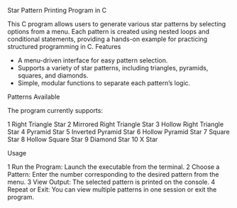Star Pattern Printing Program in C

This C program allows users to generate various star patterns by selecting options from a menu. Each pattern is created using nested loops and conditional statements, providing a hands-on example for practicing structured programming in C.
Features

  *  A menu-driven interface for easy pattern selection.
  *  Supports a variety of star patterns, including triangles, pyramids, squares, and diamonds.
  *  Simple, modular functions to separate each pattern’s logic.

Patterns Available

The program currently supports:

  1  Right Triangle Star
  2  Mirrored Right Triangle Star
  3  Hollow Right Triangle Star
  4  Pyramid Star
  5  Inverted Pyramid Star
  6  Hollow Pyramid Star
  7  Square Star
  8  Hollow Square Star
  9  Diamond Star
  10  X Star

Usage

  1  Run the Program: Launch the executable from the terminal.
  2  Choose a Pattern: Enter the number corresponding to the desired pattern from the menu.
  3  View Output: The selected pattern is printed on the console.
  4  Repeat or Exit: You can view multiple patterns in one session or exit the program.
